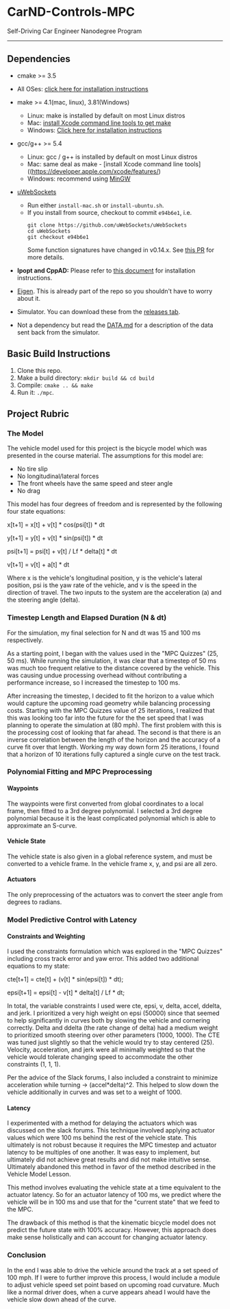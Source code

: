 # CarND-Controls-MPC
Self-Driving Car Engineer Nanodegree Program

---

## Dependencies

* cmake >= 3.5
 * All OSes: [click here for installation instructions](https://cmake.org/install/)
* make >= 4.1(mac, linux), 3.81(Windows)
  * Linux: make is installed by default on most Linux distros
  * Mac: [install Xcode command line tools to get make](https://developer.apple.com/xcode/features/)
  * Windows: [Click here for installation instructions](http://gnuwin32.sourceforge.net/packages/make.htm)
* gcc/g++ >= 5.4
  * Linux: gcc / g++ is installed by default on most Linux distros
  * Mac: same deal as make - [install Xcode command line tools]((https://developer.apple.com/xcode/features/)
  * Windows: recommend using [MinGW](http://www.mingw.org/)
* [uWebSockets](https://github.com/uWebSockets/uWebSockets)
  * Run either `install-mac.sh` or `install-ubuntu.sh`.
  * If you install from source, checkout to commit `e94b6e1`, i.e.
    ```
    git clone https://github.com/uWebSockets/uWebSockets
    cd uWebSockets
    git checkout e94b6e1
    ```
    Some function signatures have changed in v0.14.x. See [this PR](https://github.com/udacity/CarND-MPC-Project/pull/3) for more details.

* **Ipopt and CppAD:** Please refer to [this document](https://github.com/udacity/CarND-MPC-Project/blob/master/install_Ipopt_CppAD.md) for installation instructions.
* [Eigen](http://eigen.tuxfamily.org/index.php?title=Main_Page). This is already part of the repo so you shouldn't have to worry about it.
* Simulator. You can download these from the [releases tab](https://github.com/udacity/self-driving-car-sim/releases).
* Not a dependency but read the [DATA.md](./DATA.md) for a description of the data sent back from the simulator.


## Basic Build Instructions

1. Clone this repo.
2. Make a build directory: `mkdir build && cd build`
3. Compile: `cmake .. && make`
4. Run it: `./mpc`.

## Project Rubric


### The Model

The vehicle model used for this project is the bicycle model which was presented in the course material. The assumptions for this model are:

* No tire slip
* No longitudinal/lateral forces
* The front wheels have the same speed and steer angle
* No drag

This model has four degrees of freedom and is represented by the following four state equations:

x[t+1] = x[t] + v[t] * cos(psi[t]) * dt

y[t+1] = y[t] + v[t] * sin(psi[t]) * dt

psi[t+1] = psi[t] + v[t] / Lf * delta[t] * dt

v[t+1] = v[t] + a[t] * dt

Where x is the vehicle's longitudinal position, y is the vehicle's lateral position, psi is the yaw rate of the vehicle, and v is the speed in the direction of travel. The two inputs to the system are the acceleration (a) and the steering angle (delta).

### Timestep Length and Elapsed Duration (N & dt)

For the simulation, my final selection for N and dt was 15 and 100 ms respectively.

As a starting point, I began with the values used in the "MPC Quizzes" (25, 50 ms). While running the simulation, it was clear that a timestep of 50 ms was much too frequent relative to the distance covered by the vehicle. This was causing undue processing overhead without contributing a performance increase, so I increased the timestep to 100 ms.

After increasing the timestep, I decided to fit the horizon to a value which would capture the upcoming road geometry while balancing processing costs. Starting with the MPC Quizzes value of 25 iterations, I realized that this was looking too far into the future for the the set speed that I was planning to operate the simulation at (80 mph). The first problem with this is the processing cost of looking that far ahead. The second is that there is an inverse correlation between the length of the horizon and the accuracy of a curve fit over that length. Working my way down form 25 iterations, I found that a horizon of 10 iterations fully captured a single curve on the test track.

### Polynomial Fitting and MPC Preprocessing

#### Waypoints

The waypoints were first converted from global coordinates to a local frame, then fitted to a 3rd degree polynomial. I selected a 3rd degree polynomial because it is the least complicated polynomial which is able to approximate an S-curve.

#### Vehicle State

The vehicle state is also given in a global reference system, and must be converted to a vehicle frame. In the vehicle frame x, y, and psi are all zero.

#### Actuators

The only preprocessing of the actuators was to convert the steer angle from degrees to radians.

### Model Predictive Control with Latency

#### Constraints and Weighting

I used the constraints formulation which was explored in the "MPC Quizzes" including cross track error and yaw error. This added two additional equations to my state:

cte[t+1] = cte[t] + (v[t] * sin(epsi[t]) * dt);

epsi[t+1] = epsi[t] - v[t] * delta[t] / Lf * dt;

In total, the variable constraints I used were cte, epsi, v, delta, accel, ddelta, and jerk. I prioritized a very high weight on epsi (50000) since that seemed to help significantly in curves both by slowing the vehicle and cornering correctly. Delta and ddelta (the rate change of delta) had a medium weight to prioritized smooth steering over other parameters (1000, 1000). The CTE was tuned just slightly so that the vehicle would try to stay centered (25). Velocity, acceleration, and jerk were all minimally weighted so that the vehicle would tolerate changing speed to accommodate the other constraints (1, 1, 1).

Per the advice of the Slack forums, I also included a constraint to minimize acceleration while turning -> (accel*delta)^2. This helped to slow down the vehicle additionally in curves and was set to a weight of 1000.

#### Latency

I experimented with a method for delaying the actuators which was discussed on the slack forums. This technique involved applying actuator values which were 100 ms behind the rest of the vehicle state. This ultimately is not robust because it requires the MPC timestep and actuator latency to be multiples of one another. It was easy to implement, but ultimately did not achieve great results and did not make intuitive sense. Ultimately abandoned this method in favor of the method described in the Vehicle Model Lesson.

This method involves evaluating the vehicle state at a time equivalent to the actuator latency. So for an actuator latency of 100 ms, we predict where the vehicle will be in 100 ms and use that for the "current state" that we feed to the MPC.

The drawback of this method is that the kinematic bicycle model does not predict the future state with 100% accuracy. However, this approach does make sense holistically and can account for changing actuator latency.

### Conclusion

In the end I was able to drive the vehicle around the track at a set speed of 100 mph. If I were to further improve this process, I would include a module to adjust vehicle speed set point based on upcoming road curvature. Much like a normal driver does, when a curve appears ahead I would have the vehicle slow down ahead of the curve.